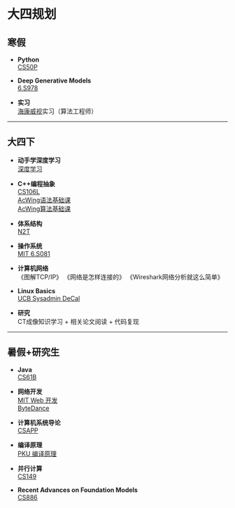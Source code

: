 # 大四规划

## 寒假

- **Python**  
  [CS50P](https://csdiy.wiki/编程入门/Python/CS50P/)

- **Deep Generative Models**  
  [6.S978](https://mit-6s978.github.io/schedule.html)  
  
- **实习**  
  [海康威视](https://www.hikvision.com/cn/)实习（算法工程师）

---

## 大四下

- **动手学深度学习**  
  [深度学习](https://zh.d2l.ai）（https://udlbook.github.io/udlbook/)

- **C++编程抽象**  
  [CS106L](https://csdiy.wiki/编程入门/cpp/CS106L/)  
  [AcWing语法基础课](https://www.acwing.com/activity/content/21/)  
  [AcWing算法基础课](https://www.acwing.com/activity/content/11/)

- **体系结构**  
  [N2T](https://csdiy.wiki/体系结构/N2T/)

- **操作系统**  
  [MIT 6.S081](https://csdiy.wiki/操作系统/MIT6.S081/)

- **计算机网络**  
  《图解TCP/IP》
  《网络是怎样连接的》
  《Wireshark网络分析就这么简单》

- **Linux Basics**  
  [UCB Sysadmin DeCal](https://csdiy.wiki/编程入门/DeCal/)

- **研究**  
 CT成像知识学习 + 相关论文阅读 + 代码复现

---

## 暑假+研究生

- **Java**  
  [CS61B](https://csdiy.wiki/数据结构与算法/CS61B/)

- **网络开发**  
  [MIT Web 开发](https://csdiy.wiki/Web开发/mitweb/)  
  [ByteDance](https://juejin.cn/course/bytetech)

- **计算机系统导论**  
  [CSAPP](https://csdiy.wiki/计算机系统基础/CSAPP/)

- **编译原理**  
  [PKU 编译原理](https://csdiy.wiki/编译原理/PKU-Compilers/)

- **并行计算**  
  [CS149](https://csdiy.wiki/并行与分布式系统/CS149/)

- **Recent Advances on Foundation Models**  
  [CS886](https://cs.uwaterloo.ca/~wenhuche/teaching/cs886/)
  
